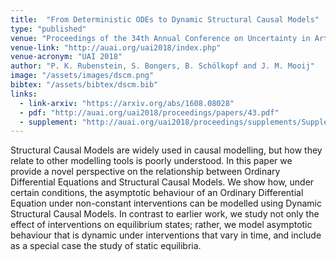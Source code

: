 ```yaml
---
title:  "From Deterministic ODEs to Dynamic Structural Causal Models"
type: "published"
venue: "Proceedings of the 34th Annual Conference on Uncertainty in Artificial Intelligence"
venue-link: "http://auai.org/uai2018/index.php"
venue-acronym: "UAI 2018"
author: "P. K. Rubenstein, S. Bongers, B. Schölkopf and J. M. Mooij"
image: "/assets/images/dscm.png"
bibtex: "/assets/bibtex/dscm.bib"
links:
  - link-arxiv: "https://arxiv.org/abs/1608.08028"
  - pdf: "http://auai.org/uai2018/proceedings/papers/43.pdf"
  - supplement: "http://auai.org/uai2018/proceedings/supplements/Supplementary-Paper43.pdf"
---
```


Structural Causal Models are widely used in causal modelling, but how they relate to other modelling tools is poorly understood. In this paper we provide a novel perspective on the relationship between Ordinary Differential Equations and Structural Causal Models. We show how, under certain conditions, the asymptotic behaviour of an Ordinary Differential Equation under non-constant interventions can be modelled using Dynamic Structural Causal Models. In contrast to earlier work, we study not only the effect of interventions on equilibrium states; rather, we model asymptotic behaviour that is dynamic under interventions that vary in time, and include as a special case the study of static equilibria.
